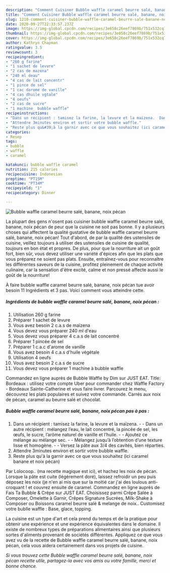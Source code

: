 ```yaml
---
description: "Comment Cuisiner Bubble waffle caramel beurre salé, banane, noix pécan"
title: "Comment Cuisiner Bubble waffle caramel beurre salé, banane, noix pécan"
slug: 1210-comment-cuisiner-bubble-waffle-caramel-beurre-sale-banane-noix-pecan
date: 2020-09-27T22:33:57.237Z
image: https://img-global.cpcdn.com/recipes/3e658c26eef7869b/751x532cq70/bubble-waffle-caramel-beurre-sale-banane-noix-pecan-photo-principale-de-la-recette.jpg
thumbnail: https://img-global.cpcdn.com/recipes/3e658c26eef7869b/751x532cq70/bubble-waffle-caramel-beurre-sale-banane-noix-pecan-photo-principale-de-la-recette.jpg
cover: https://img-global.cpcdn.com/recipes/3e658c26eef7869b/751x532cq70/bubble-waffle-caramel-beurre-sale-banane-noix-pecan-photo-principale-de-la-recette.jpg
author: Kathryn Chapman
ratingvalue: 3.5
reviewcount: 3
recipeingredient:
- "260 g farine"
- "1 sachet de levure"
- "2 cas de mazena"
- "240 ml deau"
- "4 cas de lait concentr"
- "1 pince de sel"
- "1 cac darome de vanille"
- "4 cas dhuile vgtale"
- "4 oeufs"
- "2 cas de sucre"
- "1 machine  bubble waffle"
recipeinstructions:
- "Dans un récipient : tamisez la farine, la levure et la maïzena.  Dans un autre récipient : mélangez l’eau, le lait concentré, la pincée de sel, les œufs, le sucre, l’arôme naturel de vanille et l’huile.  Ajoutez ce mélange au mélange sec.  Mélangez jusqu’à l’obtention d’une texture lisse et homogène.   Versez la pâte aux 3/4 des cavités, bien réparties."
- "Attendre 3minutes environ et sortir votre bubble waffle."
- "Reste plus qu&#39;à la garnir avec ce que vous souhaitez (ici caramel banane et noix pécan)"
categories:
- Resep
tags:
- bubble
- waffle
- caramel

katakunci: bubble waffle caramel 
nutrition: 215 calories
recipecuisine: Indonesian
preptime: "PT15M"
cooktime: "PT34M"
recipeyield: "1"
recipecategory: Dinner

---
```



![Bubble waffle caramel beurre salé, banane, noix pécan](https://img-global.cpcdn.com/recipes/3e658c26eef7869b/751x532cq70/bubble-waffle-caramel-beurre-sale-banane-noix-pecan-photo-principale-de-la-recette.jpg)

La plupart des gens n'osent pas cuisiner bubble waffle caramel beurre salé, banane, noix pécan de peur que la cuisine ne soit pas bonne. Il y a plusieurs choses qui affectent la qualité gustative de bubble waffle caramel beurre salé, banane, noix pécan! Tout d'abord, de par la qualité des ustensiles de cuisine, veillez toujours à utiliser des ustensiles de cuisine de qualité, toujours en bon état et propres. De plus, pour que la nourriture ait un goût fort, bien sûr, vous devez utiliser une variété d'épices afin que les plats que vous préparez ne soient pas plats. Ensuite, entraînez-vous pour reconnaître les différentes saveurs de la cuisine, profitez pleinement de chaque activité culinaire, car la sensation d'être excité, calme et non pressé affecte aussi le goût de la nourriture!

<!--inarticleads1-->

À faire bubble waffle caramel beurre salé, banane, noix pécan tue avoir besoin 11 Ingrédients et 3 pas. Voici comment vous atteindre cette.

##### Ingrédients de bubble waffle caramel beurre salé, banane, noix pécan :

1. Utilisation 260 g farine
1. Préparer 1 sachet de levure
1. Vous avez besoin 2 c.a.s de maïzena
1. Vous devez vous préparer 240 ml d&#39;eau
1. Vous devez vous préparer 4 c.a.s de lait concentré
1. Préparer 1 pincée de sel
1. Préparer 1 c.a.c d&#39;arome de vanille
1. Vous avez besoin 4 c.a.s d&#39;huile végétale
1. Utilisation 4 oeufs
1. Vous avez besoin 2 c.a.s de sucre
1. Vous devez vous préparer 1 machine à bubble waffle


Commandez en ligne auprès de Bubble Waffle by Dim sur JUST EAT. Title: Bordeaux : utilisez votre compte Uber pour commander chez Waffle Factory - Bordeaux Sainte-Catherine et vous faire livrer. Parcourez le menu, découvrez les plats populaires et suivez votre commande. Carrés aux noix de pécan, caramel au beurre salé et chocolat. 

<!--inarticleads2-->

##### Bubble waffle caramel beurre salé, banane, noix pécan pas à pas :

1. Dans un récipient : tamisez la farine, la levure et la maïzena. -  - Dans un autre récipient : mélangez l’eau, le lait concentré, la pincée de sel, les œufs, le sucre, l’arôme naturel de vanille et l’huile. -  - Ajoutez ce mélange au mélange sec. -  - Mélangez jusqu’à l’obtention d’une texture lisse et homogène.  -  - Versez la pâte aux 3/4 des cavités, bien réparties.
1. Attendre 3minutes environ et sortir votre bubble waffle.
1. Reste plus qu&#39;à la garnir avec ce que vous souhaitez (ici caramel banane et noix pécan)


Par Lolocoop.. (ma recette magique est ici), et hachez les noix de pécan. Lorsque la pâte est cuite (légèrement doré), laissez refroidir un peu puis déposez les noix (je n&#39;en ai mis que sur la moitié car j&#39;ai des loulous anti-croquant ! et couvrez ensuite de caramel. Commandez en ligne auprès de Fais Ta Bubble &amp; Crêpe sur JUST EAT. Choisissez parmi Crêpe Salée à Composer, Omelette à Garnir, Crêpes Signature Sucrées, Milk-Shake à Composer ou Boissons caramel beurre salé &amp; melange de noix.. Customisez votre bublle waffle : Base, glace, topping. 

<!--inarticleads1-->

<p>
La cuisine est un type d'art et cela prend du temps et de la pratique pour obtenir une expérience et une expérience équivalentes dans le domaine. Il existe de nombreux types de préparations alimentaires ainsi que plusieurs sortes d'aliments provenant de sociétés différentes. Appliquez ce que vous avez vu de la recette de Bubble waffle caramel beurre salé, banane, noix pécan, cela vous aidera certainement dans vos projets de cuisine.
</p>

<p>
<i>Si vous trouvez cette Bubble waffle caramel beurre salé, banane, noix pécan recette utile, partagez-la avec vos amis ou votre famille, merci et bonne chance.</i>
</p>

